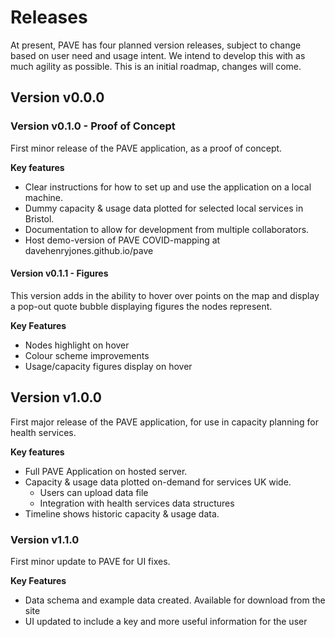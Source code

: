 # Releases

At present, PAVE has four planned version releases, subject to change based on user need and usage intent. We intend to develop this with as much agility as possible. This is an initial roadmap, changes will come.

## Version v0.0.0
### Version v0.1.0 - Proof of Concept
First minor release of the PAVE application, as a proof of concept. 

**Key features**
- Clear instructions for how to set up and use the application on a local machine. 
- Dummy capacity & usage data plotted for selected local services in Bristol. 
- Documentation to allow for development from multiple collaborators.
- Host demo-version of PAVE COVID-mapping at davehenryjones.github.io/pave

#### Version v0.1.1 - Figures
This version adds in the ability to hover over points on the map and display a pop-out quote bubble displaying figures the nodes represent.

**Key Features**
- Nodes highlight on hover
- Colour scheme improvements
- Usage/capacity figures display on hover

## Version v1.0.0
First major release of the PAVE application, for use in capacity planning for health services. 

**Key features**
- Full PAVE Application on hosted server. 
- Capacity & usage data plotted on-demand for services UK wide. 
    - Users can upload data file
    - Integration with health services data structures
- Timeline shows historic capacity & usage data. 

### Version v1.1.0
First minor update to PAVE for UI fixes.

**Key Features** 
- Data schema and example data created. Available for download from the site
- UI updated to include a key and more useful information for the user


